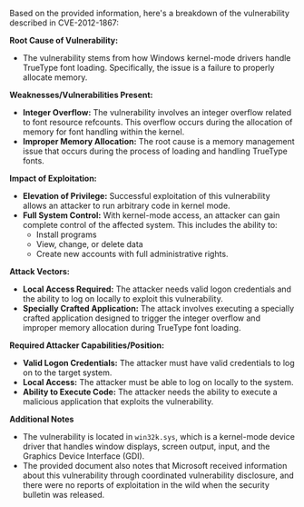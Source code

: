 Based on the provided information, here's a breakdown of the vulnerability described in CVE-2012-1867:

**Root Cause of Vulnerability:**

*   The vulnerability stems from how Windows kernel-mode drivers handle TrueType font loading. Specifically, the issue is a failure to properly allocate memory.

**Weaknesses/Vulnerabilities Present:**

*   **Integer Overflow:** The vulnerability involves an integer overflow related to font resource refcounts. This overflow occurs during the allocation of memory for font handling within the kernel.
*   **Improper Memory Allocation:** The root cause is a memory management issue that occurs during the process of loading and handling TrueType fonts.

**Impact of Exploitation:**

*   **Elevation of Privilege:** Successful exploitation of this vulnerability allows an attacker to run arbitrary code in kernel mode.
*   **Full System Control:**  With kernel-mode access, an attacker can gain complete control of the affected system. This includes the ability to:
    *   Install programs
    *   View, change, or delete data
    *   Create new accounts with full administrative rights.

**Attack Vectors:**

*   **Local Access Required:** The attacker needs valid logon credentials and the ability to log on locally to exploit this vulnerability.
*   **Specially Crafted Application:** The attack involves executing a specially crafted application designed to trigger the integer overflow and improper memory allocation during TrueType font loading.

**Required Attacker Capabilities/Position:**

*   **Valid Logon Credentials:** The attacker must have valid credentials to log on to the target system.
*   **Local Access:** The attacker must be able to log on locally to the system.
*   **Ability to Execute Code:** The attacker needs the ability to execute a malicious application that exploits the vulnerability.

**Additional Notes**
* The vulnerability is located in `win32k.sys`, which is a kernel-mode device driver that handles window displays, screen output, input, and the Graphics Device Interface (GDI).
* The provided document also notes that Microsoft received information about this vulnerability through coordinated vulnerability disclosure, and there were no reports of exploitation in the wild when the security bulletin was released.